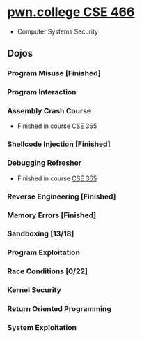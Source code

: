 # [pwn.college CSE 466](https://pwn.college/cse466-f2023/)

- Computer Systems Security

## Dojos

### Program Misuse **[Finished]**

### Program Interaction

### Assembly Crash Course

- Finished in course [CSE 365](https://github.com/he15enbug/cse-365)

### Shellcode Injection **[Finished]**

### Debugging Refresher

- Finished in course [CSE 365](https://github.com/he15enbug/cse-365)

### Reverse Engineering **[Finished]**

### Memory Errors **[Finished]**

### Sandboxing **[13/18]**

### Program Exploitation

### Race Conditions **[0/22]**

### Kernel Security

### Return Oriented Programming

### System Exploitation